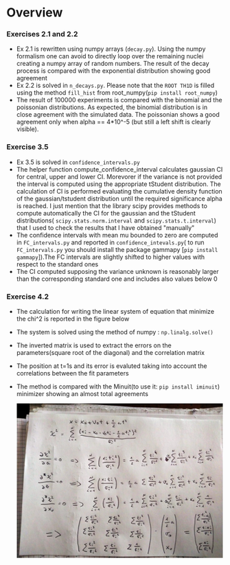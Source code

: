 # Overview

### Exercises 2.1 and 2.2
- Ex 2.1 is rewritten using numpy arrays (`decay.py`). Using the numpy formalism one can avoid to directly loop over the
  remaining nuclei creating a numpy array of random numbers. The result of the decay process is compared with the exponential
  distribution showing good agreement
- Ex 2.2 is solved in `n_decays.py`. Please note that the `ROOT TH1D` is filled using the method `fill_hist` from root_numpy(`pip install root_numpy`)
-  The result of 100000 experiments is compared with the binomial and the poissonian
  distributions. As expected, the binomial distribution is in close agreement with the simulated data. The
  poissonian shows a good agreement only when alpha == 4*10^-5 (but still a left shift is clearly visible).

### Exercise 3.5
- Ex 3.5 is solved in `confidence_intervals.py`
- The helper function compute_confidence_interval calculates gaussian CI for 
  central, upper and lower CI. Morevorer if the variance is not provided the interval is computed using the appropriate
  tStudent distribution. The calculation of CI is performed evaluating the cumulative density function of the gaussian/tstudent
  distribution until the required significance alpha is reached. I just mention that the library scipy provides methods to compute automatically
  the CI for the gaussian and the tStudent distributions( `scipy.stats.norm.interval` and `scipy.stats.t.interval`) that I used to check the results
  that I have obtained "manually"
- The confidence intervals with mean mu bounded to zero are computed in `FC_intervals.py` and reported in `confidence_intevals.py`( to run 
  `FC_intervals.py` you should install the package gammapy [`pip install gammapy`]).The FC intervals are slightly shifted to higher values
  with respect to the standard ones
- The CI computed supposing the variance unknown is reasonably larger than the corresponding standard one and includes also values
  below 0

### Exercise 4.2
- The calculation for writing the linear system of equation that minimize the chi^2 is reported in the figure below 
- The system is solved using the method of numpy : `np.linalg.solve()`
- The inverted matrix is used to extract the errors on the parameters(square root of the diagonal) and the correlation matrix
- The position at t=1s and its error is evaluted taking into account the correlations between the fit parameters
- The method is compared with the Minuit(to use it: `pip install iminuit`) minimizer showing an almost total agreements


  ![matrix](matrix_computation_Ex_4.2.jpeg)
